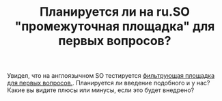 ﻿---
title: "Планируется ли на ru.SO &quot;промежуточная площадка&quot; для первых вопросов?"
se.owner.user_id: 487882
se.owner.display_name: "Сергей Кох"
se.owner.link: "https://ru.meta.stackoverflow.com/users/487882/%d0%a1%d0%b5%d1%80%d0%b3%d0%b5%d0%b9-%d0%9a%d0%be%d1%85"
se.link: "https://ru.meta.stackoverflow.com/questions/12658/%d0%9f%d0%bb%d0%b0%d0%bd%d0%b8%d1%80%d1%83%d0%b5%d1%82%d1%81%d1%8f-%d0%bb%d0%b8-%d0%bd%d0%b0-ru-so-%d0%bf%d1%80%d0%be%d0%bc%d0%b5%d0%b6%d1%83%d1%82%d0%be%d1%87%d0%bd%d0%b0%d1%8f-%d0%bf%d0%bb%d0%be%d1%89%d0%b0%d0%b4%d0%ba%d0%b0-%d0%b4%d0%bb%d1%8f-%d0%bf%d0%b5%d1%80%d0%b2%d1%8b%d1%85-%d0%b2%d0%be%d0%bf%d1%80%d0%be%d1%81%d0%be%d0%b2"
se.question_id: 12658
se.post_type: question
---
<p>Увидел, что на англоязычном SO тестируется <a href="https://stackoverflow.com/help/what-is-staging-ground">фильтрующая площадка для первых вопросов.</a>. Планируется ли введение подобного и у нас? Какие вы видите плюсы или минусы, если это будет внедрено?</p>
